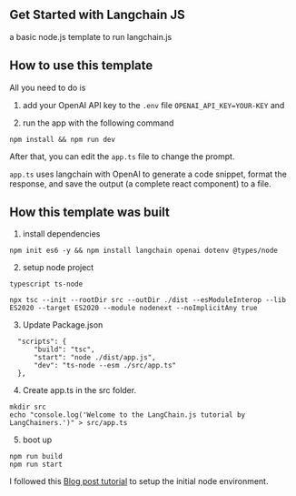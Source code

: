 ## Get Started with Langchain JS 
a basic node.js template to run langchain.js

## How to use this template

All you need to do is 
1. add your OpenAI API key to the `.env` file `OPENAI_API_KEY=YOUR-KEY` and 

2. run the app with the following command
```
npm install && npm run dev 
```

After that, you can edit the `app.ts` file to change the prompt.


`app.ts` uses langchain with OpenAI to generate a code snippet, format the response, and save the output (a complete react component) to a file.



## How this template was built 

1. install dependencies

```
npm init es6 -y && npm install langchain openai dotenv @types/node
```
2. setup node project
```
typescript ts-node 
```

```
npx tsc --init --rootDir src --outDir ./dist --esModuleInterop --lib ES2020 --target ES2020 --module nodenext --noImplicitAny true
```

3. Update Package.json

```
  "scripts": { 
      "build": "tsc", 
      "start": "node ./dist/app.js", 
      "dev": "ts-node --esm ./src/app.ts"
  },
  ```

4. Create app.ts in the src folder.
```
mkdir src 
echo "console.log('Welcome to the LangChain.js tutorial by LangChainers.')" > src/app.ts
```

5. boot up 
```
npm run build
npm run start
```

I followed this [Blog post tutorial](https://langchainers.hashnode.dev/getting-started-with-langchainjs) to setup the initial node environment.

